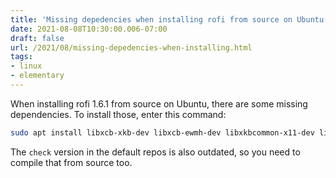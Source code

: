 ```yaml
---
title: 'Missing depedencies when installing rofi from source on Ubuntu'
date: 2021-08-08T10:30:00.006-07:00
draft: false
url: /2021/08/missing-depedencies-when-installing.html
tags: 
- linux
- elementary
---
```


When installing rofi 1.6.1 from source on Ubuntu, there are some missing dependencies. To install those, enter this command:

```bash
sudo apt install libxcb-xkb-dev libxcb-ewmh-dev libxkbcommon-x11-dev libxcb-icccm4-dev libxcb-xinerama0-dev libxcb-xrm-dev build-essential cmake extra-cmake-modules xcb  
```

The `check` version in the default repos is also outdated, so you need to compile that from source too.
